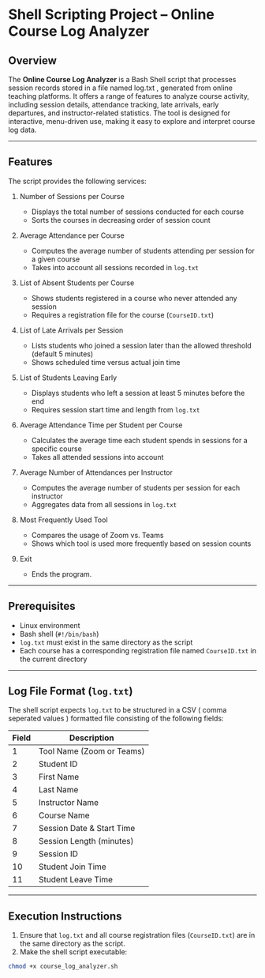 # Shell Scripting Project – Online Course Log Analyzer

## Overview
The **Online Course Log Analyzer** is a Bash Shell script that processes session records stored in a file named log.txt , generated from online teaching platforms. It offers a range of features to analyze course activity, including session details, attendance tracking, late arrivals, early departures, and instructor-related statistics. The tool is designed for interactive, menu-driven use, making it easy to explore and interpret course log data.

---

## Features
The script provides the following services:

1. Number of Sessions per Course
      - Displays the total number of sessions conducted for each course
      - Sorts the courses in decreasing order of session count

2. Average Attendance per Course
      - Computes the average number of students attending per session for a given course
      - Takes into account all sessions recorded in `log.txt`

3. List of Absent Students per Course
      - Shows students registered in a course who never attended any session
      - Requires a registration file for the course (`CourseID.txt`)

4. List of Late Arrivals per Session
      - Lists students who joined a session later than the allowed threshold (default 5 minutes)
      - Shows scheduled time versus actual join time

5. List of Students Leaving Early
      - Displays students who left a session at least 5 minutes before the end
      - Requires session start time and length from `log.txt`

6. Average Attendance Time per Student per Course
      - Calculates the average time each student spends in sessions for a specific course
      - Takes all attended sessions into account

7. Average Number of Attendances per Instructor
      - Computes the average number of students per session for each instructor
      - Aggregates data from all sessions in `log.txt`

8. Most Frequently Used Tool
      - Compares the usage of Zoom vs. Teams
      - Shows which tool is used more frequently based on session counts

9. Exit
      - Ends the program.

---

## Prerequisites
- Linux environment
- Bash shell (`#!/bin/bash`)
- `log.txt` must exist in the same directory as the script
- Each course has a corresponding registration file named `CourseID.txt` in the current directory

---

## Log File Format (`log.txt`)
The shell script expects `log.txt` to be structured in a CSV ( comma seperated values ) formatted file consisting of the following fields:

| Field | Description |
|-------|-------------|
| 1     | Tool Name (Zoom or Teams) |
| 2     | Student ID |
| 3     | First Name |
| 4     | Last Name |
| 5     | Instructor Name |
| 6     | Course Name |
| 7     | Session Date & Start Time |
| 8     | Session Length (minutes) |
| 9     | Session ID |
| 10    | Student Join Time |
| 11    | Student Leave Time |

---

## Execution Instructions

1. Ensure that `log.txt` and all course registration files (`CourseID.txt`) are in the same directory as the script.
2. Make the shell script executable:

```bash
chmod +x course_log_analyzer.sh
